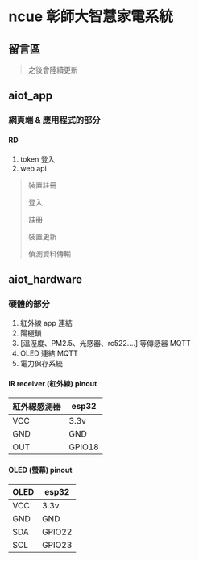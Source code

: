 # ncue 彰師大智慧家電系統

## 留言區

>
> 之後會陸續更新
>

## aiot_app

### 網頁端 & 應用程式的部分

#### RD

1. token 登入
2. web api
  
  > 裝置註冊
  >
  > 登入
  >
  > 註冊
  >
  > 裝置更新
  >
  > 偵測資料傳輸
  >

## aiot_hardware

### 硬體的部分
  
  1. 紅外線 app 連結
  2. 陽極鎖
  3. [溫溼度、PM2.5、光感器、rc522....] 等傳感器 MQTT
  4. OLED 連結 MQTT
  5. 電力保存系統

#### IR receiver (紅外線) pinout

| 紅外線感測器 | esp32 |
|-------------|-------|
| VCC | 3.3v |
| GND | GND |
| OUT | GPIO18 |

#### OLED (螢幕) pinout

| OLED | esp32 |
|-|-|
| VCC | 3.3v |
| GND | GND |
| SDA | GPIO22 |
| SCL | GPIO23 |
